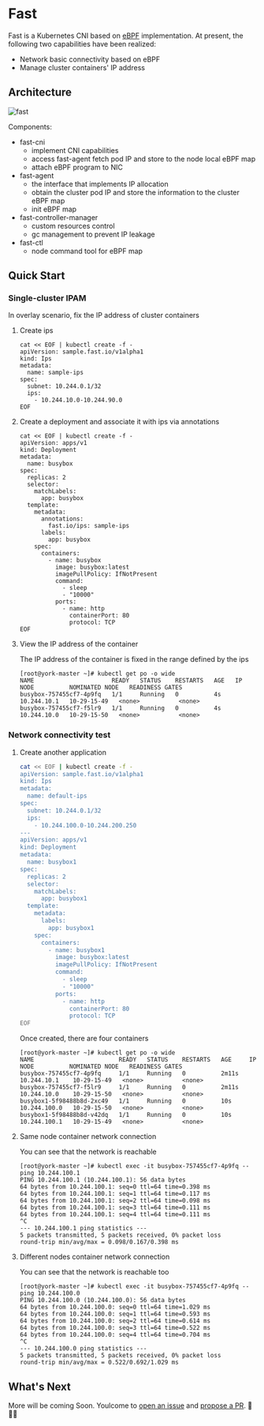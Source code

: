 # Fast

Fast is a Kubernetes CNI based on [eBPF](https://ebpf.io) implementation.
At present, the following two capabilities have been realized:

- Network basic connectivity based on eBPF
- Manage cluster containers' IP address

## Architecture

![fast](https://docs.daocloud.io/daocloud-docs-images/docs/en/docs/community/images/fast.png)

Components:

- fast-cni
    - implement CNI capabilities
    - access fast-agent fetch pod IP and store to the node local eBPF map
    - attach eBPF program to NIC
- fast-agent
    - the interface that implements IP allocation
    - obtain the cluster pod IP and store the information to the cluster eBPF map
    - init eBPF map
- fast-controller-manager
    - custom resources control
    - gc management to prevent IP leakage
- fast-ctl
    - node command tool for eBPF map

## Quick Start

### Single-cluster IPAM

In overlay scenario, fix the IP address of cluster containers

1. Create ips

    ```shell
    cat << EOF | kubectl create -f -
    apiVersion: sample.fast.io/v1alpha1
    kind: Ips
    metadata:
      name: sample-ips
    spec:
      subnet: 10.244.0.1/32
      ips:
        - 10.244.10.0-10.244.90.0
    EOF
    ```

2. Create a deployment and associate it with ips via annotations

    ```shell
    cat << EOF | kubectl create -f -
    apiVersion: apps/v1
    kind: Deployment
    metadata:
      name: busybox
    spec:
      replicas: 2
      selector:
        matchLabels:
          app: busybox
      template:
        metadata:
          annotations:
            fast.io/ips: sample-ips
          labels:
            app: busybox
        spec:
          containers:
            - name: busybox
              image: busybox:latest
              imagePullPolicy: IfNotPresent
              command:
                - sleep
                - "10000"
              ports:
                - name: http
                  containerPort: 80
                  protocol: TCP
    EOF
    ```

3. View the IP address of the container

    The IP address of the container is fixed in the range defined by the ips

    ```shell
    [root@york-master ~]# kubectl get po -o wide
    NAME                      READY   STATUS    RESTARTS   AGE   IP            NODE          NOMINATED NODE   READINESS GATES
    busybox-757455cf7-4p9fq   1/1     Running   0          4s    10.244.10.1   10-29-15-49   <none>           <none>
    busybox-757455cf7-f5lr9   1/1     Running   0          4s    10.244.10.0   10-29-15-50   <none>           <none>
    ```

### Network connectivity test

1. Create another application

    ```bash
    cat << EOF | kubectl create -f -
    apiVersion: sample.fast.io/v1alpha1
    kind: Ips
    metadata:
      name: default-ips
    spec:
      subnet: 10.244.0.1/32
      ips:
        - 10.244.100.0-10.244.200.250
    ---
    apiVersion: apps/v1
    kind: Deployment
    metadata:
      name: busybox1
    spec:
      replicas: 2
      selector:
        matchLabels:
          app: busybox1
      template:
        metadata:
          labels:
            app: busybox1
        spec:
          containers:
            - name: busybox1
              image: busybox:latest
              imagePullPolicy: IfNotPresent
              command:
                - sleep
                - "10000"
              ports:
                - name: http
                  containerPort: 80
                  protocol: TCP
    EOF
    ```

    Once created, there are four containers

    ```shell
    [root@york-master ~]# kubectl get po -o wide
    NAME                        READY   STATUS    RESTARTS   AGE     IP             NODE          NOMINATED NODE   READINESS GATES
    busybox-757455cf7-4p9fq     1/1     Running   0          2m11s   10.244.10.1    10-29-15-49   <none>           <none>
    busybox-757455cf7-f5lr9     1/1     Running   0          2m11s   10.244.10.0    10-29-15-50   <none>           <none>
    busybox1-5f98488b8d-2xc49   1/1     Running   0          10s     10.244.100.0   10-29-15-50   <none>           <none>
    busybox1-5f98488b8d-v42dq   1/1     Running   0          10s     10.244.100.1   10-29-15-49   <none>           <none>
    ```

2. Same node container network connection

    You can see that the network is reachable

    ```shell
    [root@york-master ~]# kubectl exec -it busybox-757455cf7-4p9fq -- ping 10.244.100.1
    PING 10.244.100.1 (10.244.100.1): 56 data bytes
    64 bytes from 10.244.100.1: seq=0 ttl=64 time=0.398 ms
    64 bytes from 10.244.100.1: seq=1 ttl=64 time=0.117 ms
    64 bytes from 10.244.100.1: seq=2 ttl=64 time=0.098 ms
    64 bytes from 10.244.100.1: seq=3 ttl=64 time=0.111 ms
    64 bytes from 10.244.100.1: seq=4 ttl=64 time=0.111 ms
    ^C
    --- 10.244.100.1 ping statistics ---
    5 packets transmitted, 5 packets received, 0% packet loss
    round-trip min/avg/max = 0.098/0.167/0.398 ms
    ```

3. Different nodes container network connection

    You can see that the network is reachable too

    ```shell
    [root@york-master ~]# kubectl exec -it busybox-757455cf7-4p9fq -- ping 10.244.100.0
    PING 10.244.100.0 (10.244.100.0): 56 data bytes
    64 bytes from 10.244.100.0: seq=0 ttl=64 time=1.029 ms
    64 bytes from 10.244.100.0: seq=1 ttl=64 time=0.593 ms
    64 bytes from 10.244.100.0: seq=2 ttl=64 time=0.614 ms
    64 bytes from 10.244.100.0: seq=3 ttl=64 time=0.522 ms
    64 bytes from 10.244.100.0: seq=4 ttl=64 time=0.704 ms
    ^C
    --- 10.244.100.0 ping statistics ---
    5 packets transmitted, 5 packets received, 0% packet loss
    round-trip min/avg/max = 0.522/0.692/1.029 ms
    ```

## What's Next

More will be coming Soon. Youlcome to [open an issue](https://github.com/Fish-pro/fast/issues) and [propose a PR](https://github.com/Fish-pro/fast/pulls). 🎉🎉🎉

